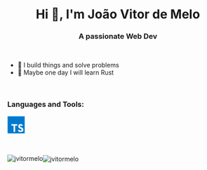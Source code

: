 <h1 align="center">Hi 👋, I'm João Vitor de Melo</h1>
<h3 align="center">A passionate Web Dev</h3>

<br/>

- 🤯 I build things and solve problems
- 🦀 Maybe one day I will learn Rust

<br/>

<h3 align="left">Languages and Tools:</h3>
<p align="left"><a href="https://www.typescriptlang.org/" target="_blank" rel="noreferrer">
  <img src="https://raw.githubusercontent.com/devicons/devicon/master/icons/typescript/typescript-original.svg" alt="typescript" width="40" height="40"/></a></p>
<br/>


<div>
 <p><img align="left" src="https://github-readme-stats.vercel.app/api/top-langs?username=jvitormelo&show_icons=true&locale=en&layout=compact" alt="jvitormelo" /></p>

<p><img align="center" src="https://github-readme-streak-stats.herokuapp.com/?user=jvitormelo&" alt="jvitormelo" /></p>
</div>


